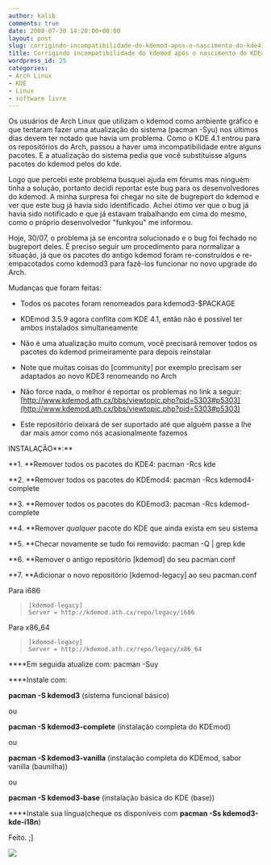 ```yaml
---
author: kalib
comments: true
date: 2008-07-30 14:28:00+00:00
layout: post
slug: corrigindo-incompatibilidade-do-kdemod-apos-o-nascimento-do-kde41-no-arch
title: Corrigindo incompatibilidade do kdemod após o nascimento do KDE4.1 no Arch
wordpress_id: 25
categories:
- Arch Linux
- KDE
- Linux
- software livre
---
```


Os usuários de Arch Linux que utilizam o kdemod como ambiente gráfico e que tentaram fazer uma atualização do sistema (pacman -Syu) nos últimos dias devem ter notado que havia um problema. Como o KDE 4.1 entrou para os repositórios do Arch, passou a haver uma incompatibilidade entre alguns pacotes. E a atualização do sistema pedia que você substituisse alguns pacotes do kdemod pelos do kde.




Logo que percebi este problema busquei ajuda em fórums mas ninguém tinha a solução, portanto decidi reportar este bug para os desenvolvedores do kdemod. A minha surpresa foi chegar no site de bugreport do kdemod e ver que este bug já havia sido identificado. Achei ótimo ver que o bug já havia sido notificado e que já estavam trabalhando em cima do mesmo, como o próprio desenvolvedor "funkyou" me informou.




Hoje, 30/07, o problema já se encontra solucionado e o bug foi fechado no bugreport deles. É preciso seguir um procedimento para normalizar a situação, já que os pacotes do antigo kdemod foram re-construídos e re-empacotados como kdemod3 para fazê-los funcionar no novo upgrade do Arch.




Mudanças que foram feitas:




- Todos os pacotes foram renomeados para kdemod3-$PACKAGE




- KDEmod 3.5.9 agora conflita com KDE 4.1, então não é possível ter ambos instalados simultaneamente




- Não é uma atualização muito comum, você precisará remover todos os pacotes do kdemod primeiramente para depois reinstalar




- Note que muitas coisas do [community] por exemplo precisam ser adaptados ao novo KDE3 renomeando no Arch




- Não force nada, o melhor é reportar os problemas no link a seguir: [http://www.kdemod.ath.cx/bbs/viewtopic.php?pid=5303#p5303](http://www.kdemod.ath.cx/bbs/viewtopic.php?pid=5303#p5303)




- Este repositório deixará de ser suportado até que alguém passe a lhe dar mais amor como nós acasionalmente fazemos  

  

INSTALAÇÃO**:**  

**1. **Remover todos os pacotes do KDE4: pacman -Rcs kde  

**2. **Remover todos os pacotes do KDEmod4: pacman -Rcs kdemod4-complete  

**3. **Remover todos os pacotes do KDEmod3: pacman -Rcs kdemod-complete  

**4. **Remover _qualquer_ pacote do KDE que ainda exista em seu sistema  

**5. **Checar novamente se tudo foi removido: pacman -Q | grep kde  

**6. **Remover o antigo repositório [kdemod] do seu pacman.conf  

**7. **Adicionar o novo repositório [kdemod-legacy] ao seu pacman.conf




Para i686




> 

>     
>     [kdemod-legacy]
>     Server = http://kdemod.ath.cx/repo/legacy/i686
> 
> 





Para x86_64




> 

>     
>     [kdemod-legacy]
>     Server = http://kdemod.ath.cx/repo/legacy/x86_64
> 
> 





****Em seguida atualize com: pacman -Suy




****Instale com:  

**pacman -S kdemod3** (sistema funcional básico)  

ou  

**pacman -S kdemod3-complete** (instalação completa do KDEmod)  

ou  

**pacman -S kdemod3-vanilla** (instalação completa do KDEmod, sabor vanilla (baunilha))  

ou  

**pacman -S kdemod3-base** (instalação básica do KDE (base))




****Instale sua língua(cheque os disponíveis com **pacman -Ss kdemod3-kde-i18n**)




Feito. ;]




[![](http://img376.imageshack.us/img376/8000/userbar635980sd7.gif)](http://img376.imageshack.us/img376/8000/userbar635980sd7.gif)



